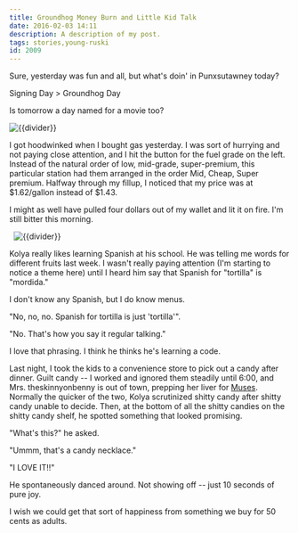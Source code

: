 ```yaml
---
title: Groundhog Money Burn and Little Kid Talk
date: 2016-02-03 14:11
description: A description of my post.
tags: stories,young-ruski
id: 2009
---
```

Sure, yesterday was fun and all, but what's doin' in Punxsutawney today?

Signing Day > Groundhog Day

Is tomorrow a day named for a movie too?

<img src="/img/greenline.gif" class="greenline" alt="{{divider}}" />

I got hoodwinked when I bought gas yesterday.  I was sort of hurrying and not paying close attention, and I hit the button for the fuel grade on the left.  Instead of the natural order of low, mid-grade, super-premium, this particular station had them arranged in the order Mid, Cheap, Super premium.  Halfway through my fillup, I noticed that my price was at $1.62/gallon instead of $1.43.  

I might as well have pulled four dollars out of my wallet and lit it on fire.  I'm still bitter this morning.

<span class="spanEndPreview">&nbsp;</span>
<img src="/img/greenline.gif" class="greenline" alt="{{divider}}" />

Kolya really likes learning Spanish at his school.  He was telling me words for different fruits last week.  I wasn't really paying attention (I'm starting to notice a theme here) until I heard him say that Spanish for "tortilla" is "mordida."

I don't know any Spanish, but I do know menus.

"No, no, no.  Spanish for tortilla is just 'tortilla'".

"No.  That's how you say it regular talking."

I love that phrasing.  I think he thinks he's learning a code.

Last night, I took the kids to a convenience store to pick out a candy after dinner.  Guilt candy -- I worked and ignored them steadily until 6:00, and Mrs. theskinnyonbenny is out of town, prepping her liver for <a href="http://kreweofmuses.org/" target="_blank">Muses</a>.  Normally the quicker of the two, Kolya scrutinized shitty candy after shitty candy unable to decide.  Then, at the bottom of all the shitty candies on the shitty candy shelf, he spotted something that looked promising.

"What's this?" he asked.

"Ummm, that's a candy necklace."

"I LOVE IT!!"  

He spontaneously danced around.  Not showing off -- just 10 seconds of pure joy.  

I wish we could get that sort of happiness from something we buy for 50 cents as adults.
